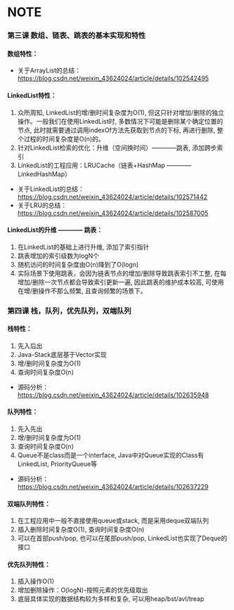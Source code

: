 # NOTE

### 第三课 数组、链表、跳表的基本实现和特性

#### 数组特性：
* 关于ArrayList的总结：https://blog.csdn.net/weixin_43624024/article/details/102542495

#### LinkedList特性：
1. 众所周知, LinkedList的增/删时间复杂度为O(1), 但这只针对增加/删除的独立操作。一般我们在使用LinkedList时, 多数情况下可能是删除某个确定位置的节点, 此时就需要通过调用indexOf方法先获取到节点的下标, 再进行删除, 整个过程的时间复杂度是O(n)的。
2. 针对LinkedList检索的优化：升维（空间换时间）————跳表, 添加跨步索引
3. LinkedList的工程应用：LRUCache（链表+HashMap ———— LinkedHashMap）
* 关于LinkedList的总结：https://blog.csdn.net/weixin_43624024/article/details/102571442 
* 关于LRU的总结：https://blog.csdn.net/weixin_43624024/article/details/102587005

#### LinkedList的升维 ———— 跳表：
1. 在LinkedList的基础上进行升维, 添加了索引指针
2. 跳表增加的索引级数为logN个
3. 随机访问的时间复杂度由O(n)降到了O(logn)
4. 实际场景下使用跳表，会因为链表节点的增加/删除导致跳表索引不工整, 在每增加/删除一次节点都会导致索引更新一遍, 因此跳表的维护成本较高, 可使用在增/删操作不那么频繁, 且查询频繁的场景下。

### 第四课 栈，队列，优先队列，双端队列

#### 栈特性：
1. 先入后出
2. Java-Stack底层基于Vector实现
3. 增/删时间复杂度为O(1)
4. 查询时间复杂度O(n)
* 源码分析：https://blog.csdn.net/weixin_43624024/article/details/102635948


#### 队列特性：
1. 先入先出
2. 增/删时间复杂度为O(1)	
3. 查询时间复杂度O(n)
4. Queue不是class而是一个interface, Java中对Queue实现的Class有LinkedList, PriorityQueue等
* 源码分析：https://blog.csdn.net/weixin_43624024/article/details/102637229

#### 双端队列特性：
1. 在工程应用中一般不直接使用queue或stack, 而是采用deque双端队列
2. 插入删除时间复杂度O(1), 查询时间复杂度O(n)
3. 可以在首部push/pop, 也可以在尾部push/pop, LinkedList也实现了Deque的接口

#### 优先队列特性：
1. 插入操作O(1)
2. 增加删除操作：O(logN)-按照元素的优先级取出
3. 底层具体实现的数据结构较为多样和复杂, 可以用heap/bst/avl/treap
